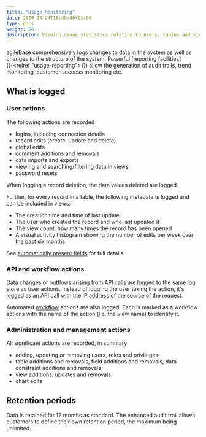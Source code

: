 ```yaml
---
title: "Usage Monitoring"
date: 2020-04-24T16:40:00+01:00
type: docs
weight: 50
description: Viewing usage statistics relating to users, tables and views
---
```

agileBase comprehensively logs changes to data in the system as well as changes to the structure of the system. Powerful [reporting facilities]({{<relref "usage-reporting">}}) allow the generation of audit trails, trend monitoring, customer success monitoring etc.

## What is logged
### User actions
The following actions are recorded
* logins, including connection details
* record edits (create, update and delete)
* global edits
* comment additions and removals
* data imports and exports
* viewing and searching/filtering data in views
* password resets

When logging a record deletion, the data values deleted are logged.

Further, for every record in a table, the following metadata is logged and can be included in views:
* The creation time and time of last update
* The user who created the record and who last updated it
* The view count: how many times the record has been opened
* A visual activity histogram showing the number of edits per week over the past six months

See [automatically present fields](https://todo.com) for full details.

### API and workflow actions
Data changes or outflows arising from [API calls](https://todo.com) are logged to the same log store as user actions. Instead of logging the user taking the action, it's logged as an API call with the IP address of the source of the request.

Automated [workflow](https://todo.com) actions are also logged. Each is marked as a workflow actions with the name of the action (i.e. the view name) to identify it.

### Administration and management actions
All significant actions are recorded, in summary
* adding, updating or removing users, roles and privileges
* table additions and removals, field additions and removals, data constraint additions and removals
* view additions, updates and removals
* chart edits

## Retention periods
Data is retained for 12 months as standard. The enhanced audit trail allows customers to define their own retention period, the maximum being unlimited.


